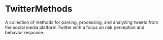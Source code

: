 # TwitterMethods
A collection of methods for parsing, processing, and analyzing tweets from the social media platform Twitter with a focus on risk perception and behavior response.
